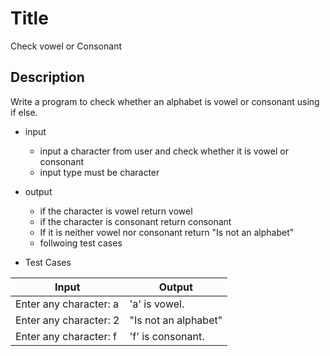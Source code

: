 # Title

Check vowel or Consonant 

## Description
Write a  program to check whether an alphabet is vowel or consonant using if else.

- input

    - input a character from user and check whether it is vowel or consonant
    - input type must be character

- output
    - if the character is vowel return vowel
    - if the character is consonant return consonant
    - If it is neither vowel nor consonant return "Is not an alphabet"
    - follwoing test cases

- Test Cases

|Input|Output|
|-----|------|
|Enter any character: a|'a' is vowel.|
|Enter any character: 2|"Is not an alphabet"|
|Enter any character: f|'f' is consonant.|
